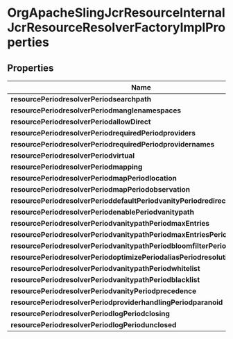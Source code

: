 
# OrgApacheSlingJcrResourceInternalJcrResourceResolverFactoryImplProperties

## Properties
Name | Type | Description | Notes
------------ | ------------- | ------------- | -------------
**resourcePeriodresolverPeriodsearchpath** | [**ConfigNodePropertyArray**](ConfigNodePropertyArray.md) |  |  [optional]
**resourcePeriodresolverPeriodmanglenamespaces** | [**ConfigNodePropertyBoolean**](ConfigNodePropertyBoolean.md) |  |  [optional]
**resourcePeriodresolverPeriodallowDirect** | [**ConfigNodePropertyBoolean**](ConfigNodePropertyBoolean.md) |  |  [optional]
**resourcePeriodresolverPeriodrequiredPeriodproviders** | [**ConfigNodePropertyArray**](ConfigNodePropertyArray.md) |  |  [optional]
**resourcePeriodresolverPeriodrequiredPeriodprovidernames** | [**ConfigNodePropertyArray**](ConfigNodePropertyArray.md) |  |  [optional]
**resourcePeriodresolverPeriodvirtual** | [**ConfigNodePropertyArray**](ConfigNodePropertyArray.md) |  |  [optional]
**resourcePeriodresolverPeriodmapping** | [**ConfigNodePropertyArray**](ConfigNodePropertyArray.md) |  |  [optional]
**resourcePeriodresolverPeriodmapPeriodlocation** | [**ConfigNodePropertyString**](ConfigNodePropertyString.md) |  |  [optional]
**resourcePeriodresolverPeriodmapPeriodobservation** | [**ConfigNodePropertyArray**](ConfigNodePropertyArray.md) |  |  [optional]
**resourcePeriodresolverPerioddefaultPeriodvanityPeriodredirectPeriodstatus** | [**ConfigNodePropertyInteger**](ConfigNodePropertyInteger.md) |  |  [optional]
**resourcePeriodresolverPeriodenablePeriodvanitypath** | [**ConfigNodePropertyBoolean**](ConfigNodePropertyBoolean.md) |  |  [optional]
**resourcePeriodresolverPeriodvanitypathPeriodmaxEntries** | [**ConfigNodePropertyInteger**](ConfigNodePropertyInteger.md) |  |  [optional]
**resourcePeriodresolverPeriodvanitypathPeriodmaxEntriesPeriodstartup** | [**ConfigNodePropertyBoolean**](ConfigNodePropertyBoolean.md) |  |  [optional]
**resourcePeriodresolverPeriodvanitypathPeriodbloomfilterPeriodmaxBytes** | [**ConfigNodePropertyInteger**](ConfigNodePropertyInteger.md) |  |  [optional]
**resourcePeriodresolverPeriodoptimizePeriodaliasPeriodresolution** | [**ConfigNodePropertyBoolean**](ConfigNodePropertyBoolean.md) |  |  [optional]
**resourcePeriodresolverPeriodvanitypathPeriodwhitelist** | [**ConfigNodePropertyArray**](ConfigNodePropertyArray.md) |  |  [optional]
**resourcePeriodresolverPeriodvanitypathPeriodblacklist** | [**ConfigNodePropertyArray**](ConfigNodePropertyArray.md) |  |  [optional]
**resourcePeriodresolverPeriodvanityPeriodprecedence** | [**ConfigNodePropertyBoolean**](ConfigNodePropertyBoolean.md) |  |  [optional]
**resourcePeriodresolverPeriodproviderhandlingPeriodparanoid** | [**ConfigNodePropertyBoolean**](ConfigNodePropertyBoolean.md) |  |  [optional]
**resourcePeriodresolverPeriodlogPeriodclosing** | [**ConfigNodePropertyBoolean**](ConfigNodePropertyBoolean.md) |  |  [optional]
**resourcePeriodresolverPeriodlogPeriodunclosed** | [**ConfigNodePropertyBoolean**](ConfigNodePropertyBoolean.md) |  |  [optional]



